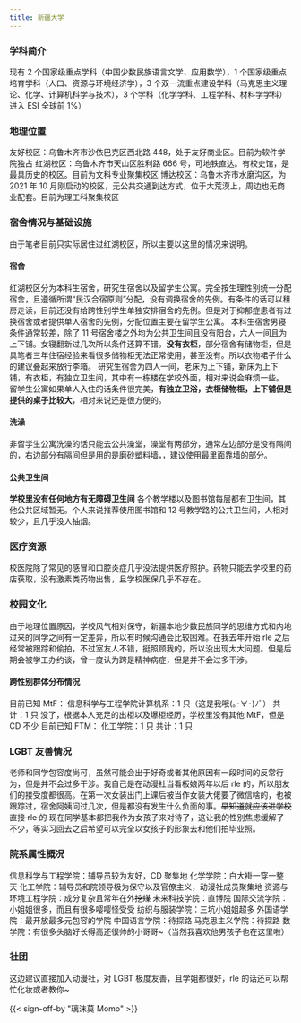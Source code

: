 ```yaml
---
title: 新疆大学
---
```


### 学科简介

现有 2 个国家级重点学科（中国少数民族语言文学、应用数学），1 个国家级重点培育学科（人口、资源与环境经济学），3 个双一流重点建设学科（马克思主义理论、化学、计算机科学与技术），3 个学科（化学学科、工程学科、材料学学科）进入 ESI 全球前 1%）

### 地理位置

友好校区：乌鲁木齐市沙依巴克区西北路 448，处于友好商业区。目前为软件学院独占
红湖校区：乌鲁木齐市天山区胜利路 666 号，可地铁直达。有校史馆，是最具历史的校区。目前为文科专业聚集校区
博达校区：乌鲁木齐市水磨沟区，为 2021 年 10 月刚启动的校区，无公共交通到达方式，位于大荒漠上，周边也无商业配套。目前为理工科聚集校区

### 宿舍情况与基础设施

由于笔者目前只实际居住过红湖校区，所以主要以这里的情况来说明。

#### 宿舍

红湖校区分为本科生宿舍，研究生宿舍以及留学生公寓。完全按生理性别统一分配宿舍，且遵循所谓“民汉合宿原则”分配，没有调换宿舍的先例。有条件的话可以租房走读，目前还没有给跨性别学生单独安排宿舍的先例。但是对于抑郁症患者有过换宿舍或者提供单人宿舍的先例，分配位置主要在留学生公寓。
本科生宿舍男寝条件通常较差，除了 11 号宿舍楼之外均为公共卫生间且没有阳台，六人一间且为上下铺。女寝翻新过几次所以条件还算不错。**没有衣柜**，部分宿舍有储物柜，但是具笔者三年住宿经验来看很多储物柜无法正常使用，甚至没有。所以衣物裙子什么的建议叠起来放行李箱。
研究生宿舍为四人一间，老床为上下铺，新床为上下铺，有衣柜，有独立卫生间，其中有一栋楼在学校外面，相对来说会麻烦一些。
留学生公寓如果单人入住的话条件很完美，**有独立卫浴，衣柜储物柜，上下铺但是提供的桌子比较大**，相对来说还是很方便的。

#### 洗澡

非留学生公寓洗澡的话只能去公共澡堂，澡堂有两部分，通常左边部分是没有隔间的，右边部分有隔间但是用的是磨砂塑料墙，，建议使用最里面靠墙的部分。

#### 公共卫生间

**学校里没有任何地方有无障碍卫生间**
各个教学楼以及图书馆每层都有卫生间，其他公共区域暂无。个人来说推荐使用图书馆和 12 号教学路的公共卫生间，人相对较少，且几乎没人抽烟。

### 医疗资源

校医院除了常见的感冒和口腔炎症几乎没法提供医疗照护。药物只能去学校里的药店获取，没有激素类药物出售，且学校医保几乎不存在。

### 校园文化

由于地理位置原因，学校风气相对保守，新疆本地少数民族同学的思维方式和内地过来的同学之间有一定差异，所以有时候沟通会比较困难。在我去年开始 rle 之后经常被跟踪和偷拍，不过室友人不错，挺照顾我的，所以没出现太大问题。但是后期会被学工办约谈，曾一度认为跨是精神病症，但是并不会过多干涉。

#### 跨性别群体分布情况

目前已知 MtF：
信息科学与工程学院计算机系：1 只（这是我哦(｡･∀･)ﾉﾞ）
共计：1 只
没了，根据本人充足的出柜以及爆柜经历，学校里没有其他 MtF，但是 CD 不少
目前已知 FTM：
化工学院：1 只
共计：1 只

### LGBT 友善情况

老师和同学包容度尚可，虽然可能会出于好奇或者其他原因有一段时间的反常行为，但是并不会过多干涉。我自己是在动漫社当看板娘两年以后 rle 的，所以朋友们的接受度都很高。在第一次女装出门上课后被当作女装大佬要了微信啥的，也被跟踪过，宿舍阿姨问过几次，但是都没有发生什么负面的事。~~早知道就应该进学校直接 rle 的~~
现在同学基本都把我作为女孩子来对待了，这让我的性别焦虑缓解了不少，等实习回去之后希望可以完全以女孩子的形象去和他们拍毕业照。

### 院系属性概况

信息科学与工程学院：辅导员较为友好，CD 聚集地
化学学院：白大褂一穿一整天
化工学院：辅导员和院领导极为保守以及官僚主义，动漫社成员聚集地
资源与环境工程学院：成分复杂且常年在外~~挖煤~~
未来科技学院：直博院
国际交流学院：小姐姐很多，而且有很多嘤嘤怪受受
纺织与服装学院：三坑小姐姐超多
外国语学院：最开放最多元包容的学院
中国语言学院：待探路
马克思主义学院：待探路
数学院：有很多头脑好长得高还很帅的小哥哥~（当然我喜欢他男孩子也在这里啦）

### 社团

这边建议直接加入动漫社，对 LGBT 极度友善，且学姐都很好，rle 的话还可以帮忙化妆或者教你~

{{< sign-off-by "璃沫莫 Momo" >}}
